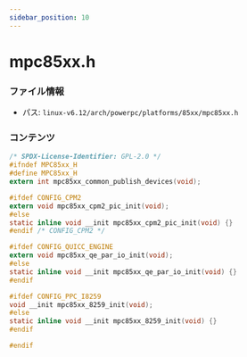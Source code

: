 ```yaml
---
sidebar_position: 10
---
```

# mpc85xx.h

### ファイル情報

- パス: `linux-v6.12/arch/powerpc/platforms/85xx/mpc85xx.h`

### コンテンツ

```h
/* SPDX-License-Identifier: GPL-2.0 */
#ifndef MPC85xx_H
#define MPC85xx_H
extern int mpc85xx_common_publish_devices(void);

#ifdef CONFIG_CPM2
extern void mpc85xx_cpm2_pic_init(void);
#else
static inline void __init mpc85xx_cpm2_pic_init(void) {}
#endif /* CONFIG_CPM2 */

#ifdef CONFIG_QUICC_ENGINE
extern void mpc85xx_qe_par_io_init(void);
#else
static inline void __init mpc85xx_qe_par_io_init(void) {}
#endif

#ifdef CONFIG_PPC_I8259
void __init mpc85xx_8259_init(void);
#else
static inline void __init mpc85xx_8259_init(void) {}
#endif

#endif

```
